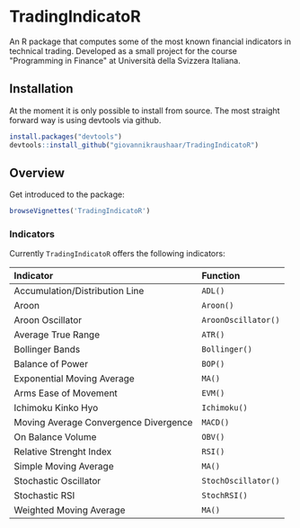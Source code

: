 # TradingIndicatoR
An R package that computes some of the most known financial indicators in technical trading. Developed as a small project for the course "Programming in Finance" at Università della Svizzera Italiana.

## Installation
At the moment it is only possible to install from source. The most straight forward way is using devtools via github.

```r
install.packages("devtools")
devtools::install_github("giovannikraushaar/TradingIndicatoR")
```

## Overview

Get introduced to the package:

```r
browseVignettes('TradingIndicatoR')
```

### Indicators
Currently `TradingIndicatoR` offers the following indicators:

|Indicator|Function|
|:--------|:-------|
|Accumulation/Distribution Line|`ADL()`|
|Aroon|`Aroon()`|
|Aroon Oscillator|`AroonOscillator()`|
|Average True Range|`ATR()`|
|Bollinger Bands|`Bollinger()`|
|Balance of Power|`BOP()`|
|Exponential Moving Average|`MA()`|
|Arms Ease of Movement|`EVM()`|
|Ichimoku Kinko Hyo|`Ichimoku()`|
|Moving Average Convergence Divergence|`MACD()`|
|On Balance Volume|`OBV()`|
|Relative Strenght Index|`RSI()`|
|Simple Moving Average|`MA()`|
|Stochastic Oscillator|`StochOscillator()`|
|Stochastic RSI|`StochRSI()`|
|Weighted Moving Average|`MA()`|